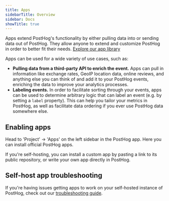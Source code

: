 ```yaml
---
title: Apps
sidebarTitle: Overview
sidebar: Docs
showTitle: true
---
```


Apps extend PostHog's functionality by either pulling data into or sending data out of PostHog. They allow anyone to extend and customize PostHog in order to better fit their needs. [Explore our app library](/apps)

Apps can be used for a wide variety of use cases, such as:

- **Pulling data from a third-party API to enrich the event.** Apps can pull in information like exchange rates, GeoIP location data, online reviews, and anything else you can think of and add it to your PostHog events, enriching the data to improve your analytics processes.
- **Labeling events.** In order to facilitate sorting through your events, apps can be used to determine arbitrary logic that can label an event (e.g. by setting a `label` property). This can help you tailor your metrics in PostHog, as well as facilitate data ordering if you ever use PostHog data somewhere else.

## Enabling apps

Head to 'Project' -> 'Apps' on the left sidebar in the PostHog app. Here you can install official PostHog apps.

If you're self-hosting, you can install a custom app by pasting a link to its public repository, or write your own app directly in PostHog.

## Self-host app troubleshooting

If you're having issues getting apps to work on your self-hosted instance of PostHog, check out our [troubleshooting guide](/docs/pipelines/enabling).
